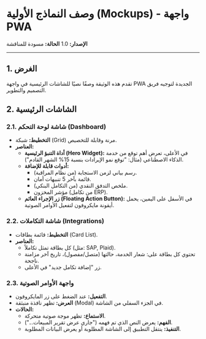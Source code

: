# وصف النماذج الأولية (Mockups) - واجهة PWA

**الإصدار:** 1.0
**الحالة:** مسودة للمناقشة

---

## 1. الغرض

تقدم هذه الوثيقة وصفًا نصيًا للشاشات الرئيسية في واجهة PWA الجديدة لتوجيه فريق التصميم والتطوير.

## 2. الشاشات الرئيسية

### 2.1. شاشة لوحة التحكم (Dashboard)
*   **التخطيط:** شبكة (Grid) مرنة وقابلة للتخصيص.
*   **العناصر:**
    *   **أداة التنبؤ الرئيسية (Hero Widget):** في الأعلى، تعرض أهم توقع من خدمة الذكاء الاصطناعي (مثال: "توقع نمو الإيرادات بنسبة 15% الشهر القادم").
    *   **أدوات قابلة للإضافة:**
        *   رسم بياني لزمن الاستجابة (من نظام المراقبة).
        *   قائمة بآخر 5 تنبيهات أمان.
        *   ملخص التدفق النقدي (من التكامل البنكي).
        *   مؤشر المخزون (من تكامل ERP).
    *   **زر الإجراء العائم (Floating Action Button):** في الأسفل على اليمين، يحمل أيقونة مايكروفون لتفعيل الأوامر الصوتية.

### 2.2. شاشة التكاملات (Integrations)
*   **التخطيط:** قائمة بطاقات (Card List).
*   **العناصر:**
    *   كل بطاقة تمثل تكاملاً (مثل: SAP, Plaid).
    *   تحتوي كل بطاقة على: شعار الخدمة، حالتها (متصل/مفصول)، تاريخ آخر مزامنة ناجحة.
    *   زر "إضافة تكامل جديد" في الأعلى.

### 2.3. واجهة الأوامر الصوتية
*   **التفعيل:** عند الضغط على زر المايكروفون.
*   **العرض:** تظهر نافذة منبثقة (Modal) في الجزء السفلي من الشاشة.
*   **الحالات:**
    *   **الاستماع:** تظهر موجة صوتية متحركة.
    *   **الفهم:** يعرض النص الذي تم فهمه ("جاري عرض تقرير المبيعات...").
    *   **التنفيذ:** ينتقل التطبيق إلى الشاشة المطلوبة أو يعرض البيانات المطلوبة.